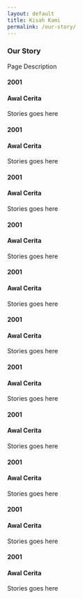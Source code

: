 ```yaml
---
layout: default
title: Kisah Kami
permalink: /our-story/
---
```


<div class="page-description">
  <h3>Our Story</h3>
  <p>Page Description</p>
</div>

<div class="story-container">
  
  <div class="story-item">
    <h4>2001</h4>
    <h4>Awal Cerita</h4>
    <p>
      Stories goes here
    </p>
  </div>
  
  <div class="story-item">
    <h4>2001</h4>
    <h4>Awal Cerita</h4>
    <p>
      Stories goes here
    </p>
  </div>
  
  <div class="story-item">
    <h4>2001</h4>
    <h4>Awal Cerita</h4>
    <p>
      Stories goes here
    </p>
  </div>
  
  <div class="story-item">
    <h4>2001</h4>
    <h4>Awal Cerita</h4>
    <p>
      Stories goes here
    </p>
  </div>
  
  <div class="story-item">
    <h4>2001</h4>
    <h4>Awal Cerita</h4>
    <p>
      Stories goes here
    </p>
  </div>
  
  <div class="story-item">
    <h4>2001</h4>
    <h4>Awal Cerita</h4>
    <p>
      Stories goes here
    </p>
  </div>
  
  <div class="story-item">
    <h4>2001</h4>
    <h4>Awal Cerita</h4>
    <p>
      Stories goes here
    </p>
  </div>
  
  <div class="story-item">
    <h4>2001</h4>
    <h4>Awal Cerita</h4>
    <p>
      Stories goes here
    </p>
  </div>
  
  <div class="story-item">
    <h4>2001</h4>
    <h4>Awal Cerita</h4>
    <p>
      Stories goes here
    </p>
  </div>
  
  <div class="story-item">
    <h4>2001</h4>
    <h4>Awal Cerita</h4>
    <p>
      Stories goes here
    </p>
  </div>
  
  <div class="story-item">
    <h4>2001</h4>
    <h4>Awal Cerita</h4>
    <p>
      Stories goes here
    </p>
  </div>
  
</div>
